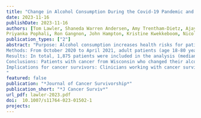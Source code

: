 ```yaml
---
title: "Change in Alcohol Consumption During the Covid-19 Pandemic and Associations with Mental Health and Financial Hardship: Results from a Survey of Wisconsin Patients with Cancer"
date: 2023-11-16
publishDate: 2023-11-16
authors: [Tom Lawler, Shaneda Warren Andersen, Amy Trentham-Dietz, Ajay Sethi, Amy Tevaarwerk, Kristen Malecki, Kirstin Litzelman, 
Priyanka Pophali, Ron Gangnon, John Hampton, Kristine Kwekkeboom, Nicole LoConte]
publication_types: ["2"]
abstract: "Purpose: Alcohol consumption increases health risks for patients with cancer. The Covid-19 pandemic may have affected drinking habits for these individuals. We surveyed patients with cancer to examine whether changes in drinking habits were related to mental health or financial effects of the pandemic.
Methods: From October 2020 to April 2021, adult patients (age 18-80 years at diagnosis) treated for cancer in southcentral Wisconsin were invited to complete a survey. Age-adjusted percentages for history of anxiety or depression, emotional distress, and financial impacts of Covid-19 overall and by change in alcohol consumption (non-drinker, stable, decreased, or increased) were obtained via logistic regression.
Results: In total, 1,875 patients were included in the analysis (median age 64, range 19-87 years), including 9% who increased and 23% who decreased drinking. Compared to stable drinkers (32% of sample), a higher proportion of participants who increased drinking alcohol also reported anxiety or depression (45% vs. 26%), moderate to severe emotional distress (61% vs. 37%) and viewing Covid-19 as a threat to their community (67% vs. 55%). Decreased (vs stable) drinking was associated with higher prevalence of depression or anxiety diagnosis, emotional distress, and negative financial impacts of the pandemic. Compared to non-drinkers (36% of sample), participants who increased drinking were more likely to report emotional distress (61% vs. 48%).
Conclusions: Patients with cancer from Wisconsin who changed their alcohol consumption during the Covid-19 pandemic were more likely to report poor mental health including anxiety, depression, and emotional distress than persons whose alcohol consumption was stable. 
Implications for cancer survivors: Clinicians working with cancer survivors should be aware of the link between poor mental health and increased alcohol consumption and be prepared to offer guidance or referrals to counseling, as needed.
"
featured: false
publication: "*Journal of Cancer Survivorship*"
publication_short: "*J Cancer Surviv*"
url_pdf: lawler-2023.pdf
doi:  10.1007/s11764-023-01502-1
projects: 
---
```


